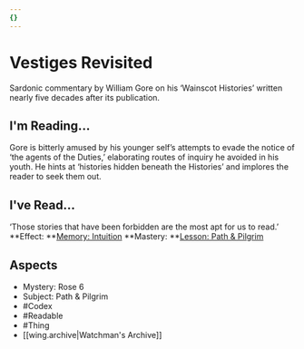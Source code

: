 ```yaml
---
{}
---
```

# Vestiges Revisited
Sardonic commentary by William Gore on his ‘Wainscot Histories’ written nearly five decades after its publication. 
## I'm Reading...
Gore is bitterly amused by his younger self’s attempts to evade the notice of ‘the agents of the Duties,’ elaborating routes of inquiry he avoided in his youth. He hints at ‘histories hidden beneath the Histories’ and implores the reader to seek them out.
## I've Read...
‘Those stories that have been forbidden are the most apt for us to read.’
**Effect: **[Memory: Intuition](https://uadaf.theevilroot.xyz/rowenarium/element/mem.intuition)
**Mastery: **[Lesson: Path & Pilgrim](https://uadaf.theevilroot.xyz/rowenarium/element/x.path.pilgrim)
## Aspects
- Mystery: Rose 6
- Subject: Path & Pilgrim
- #Codex
- #Readable
- #Thing
- [[wing.archive|Watchman's Archive]]